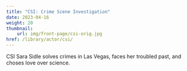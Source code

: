 ```yaml
---
title: "CSI: Crime Scene Investigation"
date: 2023-04-16
weight: 20
thumbnail:
    url: img/front-page/csi-orig.jpg
href: /library/actor/csi/
---
```


CSI Sara Sidle solves crimes in Las Vegas, faces her troubled past, and choses love over science.
